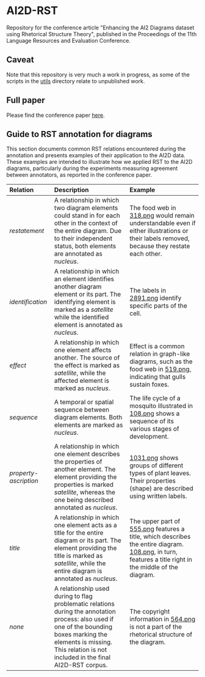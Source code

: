 # AI2D-RST
Repository for the conference article "Enhancing the AI2 Diagrams dataset using Rhetorical Structure Theory", published in the Proceedings of the 11th Language Resources and Evaluation Conference.

## Caveat

Note that this repository is very much a work in progress, as some of the scripts in the [utils](utils/) directory relate to unpublished work.

## Full paper

Please find the conference paper [here](http://www.helsinki.fi/~thiippal/publications/2018-lrec.pdf).

## Guide to RST annotation for diagrams

This section documents common RST relations encountered during the annotation and presents examples of their application to the AI2D data. These examples are intended to illustrate how we applied RST to the AI2D diagrams, particularly during the experiments measuring agreement between annotators, as reported in the conference paper.

| Relation              | Description   | Example  |
| :-------------------- |:------------- | :--------|
| *restatement*         | A relationship in which two diagram elements could stand in for each other in the context of the entire diagram. Due to their independent status, both elements are annotated as *nucleus*. | The food web in [318.png](docs/restatement-318.png) would remain understandable even if either illustrations or their labels removed, because they restate each other. |
| *identification*      | A relationship in which an element identifies another diagram element or its part. The identifying element is marked as a *satellite* while the identified element is annotated as *nucleus*. | The labels in [2891.png](docs/identification-2891.png) identify specific parts of the cell. |
| *effect*              | A relationship in which one element affects another. The source of the effect is marked as *satellite*, while the affected element is marked as *nucleus*. | Effect is a common relation in graph-like diagrams, such as the food web in [519.png](docs/effect-519.png), indicating that gulls sustain foxes. |
| *sequence*            | A temporal or spatial sequence between diagram elements. Both elements are marked as *nucleus*. | The life cycle of a mosquito illustrated in [108.png](docs/sequence-108.png) shows a sequence of its various stages of development. | 
| *property-ascription* | A relationship in which one element describes the properties of another element. The element providing the properties is marked *satellite*, whereas the one being described annotated as *nucleus*. | [1031.png](docs/property-1031.png) shows groups of different types of plant leaves. Their properties (shape) are described using written labels. |
| *title*               | A relationship in which one element acts as a title for the entire diagram or its part. The element providing the title is marked as *satellite*, while the entire diagram is annotated as *nucleus*. | The upper part of [555.png](docs/title-555.png) features a title, which describes the entire diagram. [108.png](docs/sequence-108.png), in turn, features a title right in the middle of the diagram. |
| *none*                | A relationship used during to flag problematic relations during the annotation process: also used if one of the bounding boxes marking the elements is missing. This relation is not included in the final AI2D-RST corpus. | The copyright information in [564.png](docs/none-564.png) is not a part of the rhetorical structure of the diagram. |
